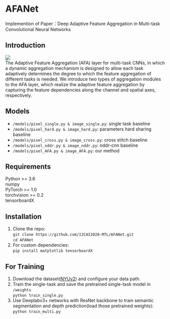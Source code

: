 # AFANet

  Implemention of Paper：Deep Adaptive Feature Aggregation in Multi-task Convolutional Neural Networks   
  
## Introduction
  ![](https://github.com/IJCAI2020-MTL/AFANet/raw/master/Architecture.png)   
  The Adaptive Feature Aggregation (AFA) layer for multi-task CNNs, in which a dynamic aggregation mechanism is designed to allow each task adaptively determines the degree to which the feature aggregation of different tasks is needed. We introduce two types of aggregation modules to the AFA layer, which realize the adaptive feature aggregation by capturing the feature dependencies along the channel and spatial axes, respectively.   
  
## Models
  * `/models/pixel_single.py & image_single.py`: single task baseline   
  * `/models/pixel_hard.py & image_hard.py`: parameters hard sharing baseline   
  * `/models/pixel_cross.py & image_cross.py`: cross stitch baseline   
  * `/models/pixel_nddr.py & image_nddr.py`: nddr-cnn baseline   
  * `/models/pixel_AFA.py & image_AFA.py`: our method   
  
## Requirements  

  Python >= 3.6  
  numpy  
  PyTorch >= 1.0  
  torchvision >= 0.2   
  tensorboardX  
  
## Installation
  1. Clone the repo:   
    ```
    git clone https://github.com/IJCAI2020-MTL/AFANet.git   
    ```   
    ```
    cd AFANet
    ```
  2. For custom dependencies:   
    ```
    pip install matplotlib tensorboardX   
    ```

## For Training   
  1. Download the dataset([NYUv2](https://cs.nyu.edu/~silberman/datasets/nyu_depth_v2.html)) and configure your data path.   
  2. Train the single-task and save the pretrained single-task model in `/weights`   
    ```
    python train_single.py
    ```
  3. Use Deeplabv3+ networks with ResNet backbone to train semantic segmentation and depth prediction(load those pretrained weights):   
    ```
    python train_multi.py
    ```
  



